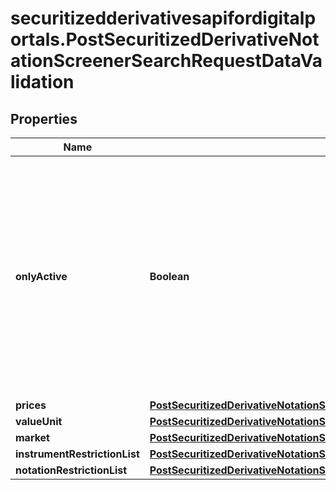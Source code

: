 # securitizedderivativesapifordigitalportals.PostSecuritizedDerivativeNotationScreenerSearchRequestDataValidation

## Properties

Name | Type | Description | Notes
------------ | ------------- | ------------- | -------------
**onlyActive** | **Boolean** | If &#x60;true&#x60;, only active notations will be returned. The term \&quot;active\&quot; reflects the fact that notations and related data is not being deleted immediately after becoming irrelevant (e.g. because the source does not provide a price anymore), but remains in general retrievable for up to 6 months. | [optional] [default to true]
**prices** | [**PostSecuritizedDerivativeNotationScreenerSearchRequestDataValidationPrices**](PostSecuritizedDerivativeNotationScreenerSearchRequestDataValidationPrices.md) |  | [optional] 
**valueUnit** | [**PostSecuritizedDerivativeNotationScreenerSearchRequestDataValidationValueUnit**](PostSecuritizedDerivativeNotationScreenerSearchRequestDataValidationValueUnit.md) |  | [optional] 
**market** | [**PostSecuritizedDerivativeNotationScreenerSearchRequestDataValidationMarket**](PostSecuritizedDerivativeNotationScreenerSearchRequestDataValidationMarket.md) |  | [optional] 
**instrumentRestrictionList** | [**PostSecuritizedDerivativeNotationScreenerSearchRequestDataValidationInstrumentRestrictionList**](PostSecuritizedDerivativeNotationScreenerSearchRequestDataValidationInstrumentRestrictionList.md) |  | [optional] 
**notationRestrictionList** | [**PostSecuritizedDerivativeNotationScreenerSearchRequestDataValidationNotationRestrictionList**](PostSecuritizedDerivativeNotationScreenerSearchRequestDataValidationNotationRestrictionList.md) |  | [optional] 


